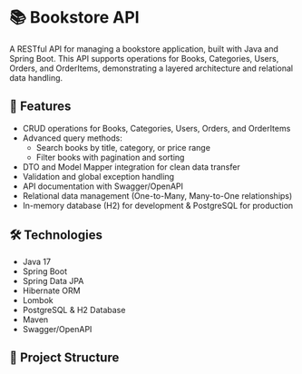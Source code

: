 # 📚 Bookstore API

A RESTful API for managing a bookstore application, built with Java and Spring Boot. This API supports operations for Books, Categories, Users, Orders, and OrderItems, demonstrating a layered architecture and relational data handling.

## 🚀 Features
- CRUD operations for Books, Categories, Users, Orders, and OrderItems
- Advanced query methods:
  - Search books by title, category, or price range
  - Filter books with pagination and sorting
- DTO and Model Mapper integration for clean data transfer
- Validation and global exception handling
- API documentation with Swagger/OpenAPI
- Relational data management (One-to-Many, Many-to-One relationships)
- In-memory database (H2) for development & PostgreSQL for production

## 🛠️ Technologies
- Java 17
- Spring Boot
- Spring Data JPA
- Hibernate ORM
- Lombok
- PostgreSQL & H2 Database
- Maven
- Swagger/OpenAPI

## 📂 Project Structure
